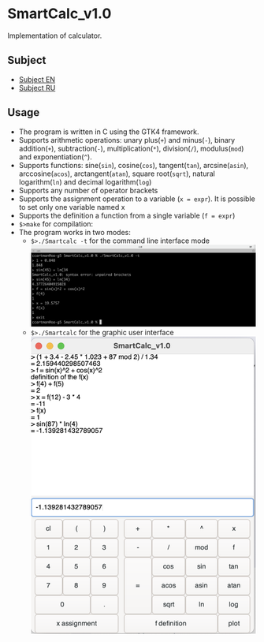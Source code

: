 # SmartCalc_v1.0
Implementation of calculator.

## Subject
- [Subject EN](./docs/subject_en.md)
- [Subject RU](./docs/subject_ru.md)

## Usage
- The program is written in C using the GTK4 framework.
- Supports arithmetic operations: unary plus(`+`) and minus(`-`), binary addition(`+`), subtraction(`-`), multiplication(`*`), division(`/`), modulus(`mod`) and exponentiation(`^`).
- Supports functions: sine(`sin`), cosine(`cos`), tangent(`tan`), arcsine(`asin`), arccosine(`acos`), arctangent(`atan`), square root(`sqrt`), natural logarithm(`ln`) and decimal logarithm(`log`)
- Supports any number of operator brackets
- Supports the assignment operation to a variable (`x = expr`). It is possible to set only one variable named x
- Supports the definition a function from a single variable (`f = expr`)
- `$>make` for compilation:
- The program works in two modes:
  - `$>./Smartcalc -t` for the command line interface mode \
    <img src="./docs/misc/sc_1.png" alt="sc_1" width="700"/>
  - `$>./Smartcalc` for the graphic user interface \
    <img src="./docs/misc/sc_2.png" alt="sc_2" width="700"/>
